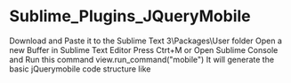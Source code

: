 # Sublime_Plugins_JQueryMobile
Download and Paste it to the Sublime Text 3\Packages\User folder
Open a new Buffer in Sublime Text Editor
Press Ctrt+M or Open Sublime Console and Run this command view.run_command("mobile")
It will generate the basic jQuerymobile code structure like
<!DOCTYPE html>        		
<html lang="en">        		
	<head>        		
		<meta charset="UTF-8">        		
		<title>Persistent Footer</title>        		
		<link rel="stylesheet" href="http://code.jquery.com/mobile/1.4.5/jquery.mobile-1.4.5.min.css" /></script>        		
		<script src="http://code.jquery.com/jquery-1.11.1.min.js">        		
		<script src="http://code.jquery.com/mobile/1.4.5/jquery.mobile-1.4.5.min.js"></script>        		
		<meta name="viewport" content="width=divece-width,initial-scale=1">        		
</head>        		
<body>        		
        		
</body>        		
</html>     		
        		
</body>        		
</html>